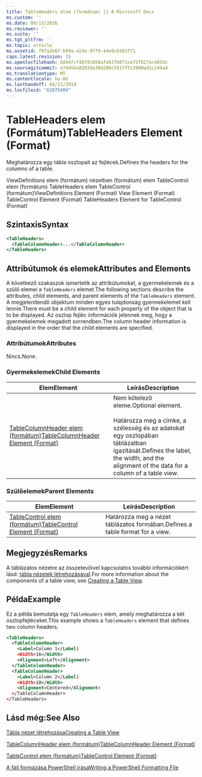 ```yaml
---
title: TableHeaders elem (formátum) |} A Microsoft Docs
ms.custom: ''
ms.date: 09/13/2016
ms.reviewer: ''
ms.suite: ''
ms.tgt_pltfrm: ''
ms.topic: article
ms.assetid: f9fa2b6f-b99a-42de-9779-44e9cb583f71
caps.latest.revision: 15
ms.openlocfilehash: bd44fcf4878c858afe81fb071ce72f627ac465dc
ms.sourcegitcommit: e7445ba8203da304286c591ff513900ad1c244a4
ms.translationtype: MT
ms.contentlocale: hu-HU
ms.lasthandoff: 04/23/2019
ms.locfileid: "62075409"
---
```

# <a name="tableheaders-element-format"></a><span data-ttu-id="cff30-102">TableHeaders elem (Formátum)</span><span class="sxs-lookup"><span data-stu-id="cff30-102">TableHeaders Element (Format)</span></span>

<span data-ttu-id="cff30-103">Meghatározza egy tábla oszlopait az fejlécek.</span><span class="sxs-lookup"><span data-stu-id="cff30-103">Defines the headers for the columns of a table.</span></span>

<span data-ttu-id="cff30-104">ViewDefinitions elem (formátum) nézetben (formátum) elem TableControl elem (formátum) TableHeaders elem TableControl (formátum)</span><span class="sxs-lookup"><span data-stu-id="cff30-104">ViewDefinitions Element (Format) View Element (Format) TableControl Element (Format) TableHeaders Element for TableControl (Format)</span></span>

## <a name="syntax"></a><span data-ttu-id="cff30-105">Szintaxis</span><span class="sxs-lookup"><span data-stu-id="cff30-105">Syntax</span></span>

```xml
<TableHeaders>
  <TableColumnHeader>...</TableColumnHeader>
</TableHeaders>

```

## <a name="attributes-and-elements"></a><span data-ttu-id="cff30-106">Attribútumok és elemek</span><span class="sxs-lookup"><span data-stu-id="cff30-106">Attributes and Elements</span></span>

<span data-ttu-id="cff30-107">A következő szakaszok ismertetik az attribútumokat, a gyermekelemek és a szülő elemei a `TableHeaders` elemet.</span><span class="sxs-lookup"><span data-stu-id="cff30-107">The following sections describe the attributes, child elements, and parent elements of the `TableHeaders` element.</span></span> <span data-ttu-id="cff30-108">A megjelenítendő objektum minden egyes tulajdonság gyermekelemet kell lennie.</span><span class="sxs-lookup"><span data-stu-id="cff30-108">There must be a child element for each property of the object that is to be displayed.</span></span> <span data-ttu-id="cff30-109">Az oszlop fejléc információk jelennek meg, hogy a gyermekelemek megadott sorrendben.</span><span class="sxs-lookup"><span data-stu-id="cff30-109">The column header information is displayed in the order that the child elements are specified.</span></span>

### <a name="attributes"></a><span data-ttu-id="cff30-110">Attribútumok</span><span class="sxs-lookup"><span data-stu-id="cff30-110">Attributes</span></span>

<span data-ttu-id="cff30-111">Nincs.</span><span class="sxs-lookup"><span data-stu-id="cff30-111">None.</span></span>

### <a name="child-elements"></a><span data-ttu-id="cff30-112">Gyermekelemek</span><span class="sxs-lookup"><span data-stu-id="cff30-112">Child Elements</span></span>

|<span data-ttu-id="cff30-113">Elem</span><span class="sxs-lookup"><span data-stu-id="cff30-113">Element</span></span>|<span data-ttu-id="cff30-114">Leírás</span><span class="sxs-lookup"><span data-stu-id="cff30-114">Description</span></span>|
|-------------|-----------------|
|[<span data-ttu-id="cff30-115">TableColumnHeader elem (formátum)</span><span class="sxs-lookup"><span data-stu-id="cff30-115">TableColumnHeader Element (Format)</span></span>](./tablecolumnheader-element-format.md)|<span data-ttu-id="cff30-116">Nem kötelező eleme.</span><span class="sxs-lookup"><span data-stu-id="cff30-116">Optional element.</span></span><br /><br /> <span data-ttu-id="cff30-117">Határozza meg a címke, a szélesség és az adatokat egy oszlopában táblázatban igazítását.</span><span class="sxs-lookup"><span data-stu-id="cff30-117">Defines the label, the width, and the alignment of the data for a column of a table view.</span></span>|

### <a name="parent-elements"></a><span data-ttu-id="cff30-118">Szülőelemek</span><span class="sxs-lookup"><span data-stu-id="cff30-118">Parent Elements</span></span>

|<span data-ttu-id="cff30-119">Elem</span><span class="sxs-lookup"><span data-stu-id="cff30-119">Element</span></span>|<span data-ttu-id="cff30-120">Leírás</span><span class="sxs-lookup"><span data-stu-id="cff30-120">Description</span></span>|
|-------------|-----------------|
|[<span data-ttu-id="cff30-121">TableControl elem (formátum)</span><span class="sxs-lookup"><span data-stu-id="cff30-121">TableControl Element (Format)</span></span>](./tablecontrol-element-format.md)|<span data-ttu-id="cff30-122">Határozza meg a nézet táblázatos formában.</span><span class="sxs-lookup"><span data-stu-id="cff30-122">Defines a table format for a view.</span></span>|

## <a name="remarks"></a><span data-ttu-id="cff30-123">Megjegyzés</span><span class="sxs-lookup"><span data-stu-id="cff30-123">Remarks</span></span>

<span data-ttu-id="cff30-124">A táblázatos nézetre az összetevőivel kapcsolatos további információkért lásd: [tábla nézetek létrehozásával](./creating-a-table-view.md).</span><span class="sxs-lookup"><span data-stu-id="cff30-124">For more information about the components of a table view, see [Creating a Table View](./creating-a-table-view.md).</span></span>

## <a name="example"></a><span data-ttu-id="cff30-125">Példa</span><span class="sxs-lookup"><span data-stu-id="cff30-125">Example</span></span>

<span data-ttu-id="cff30-126">Ez a példa bemutatja egy `TableHeaders` elem, amely meghatározza a két oszlopfejléceket.</span><span class="sxs-lookup"><span data-stu-id="cff30-126">This example shows a `TableHeaders` element that defines two column headers.</span></span>

```xml
<TableHeaders>
  <TableColumnHeader>
    <Label>Column 1</Label)
    <Width>16</Width>
    <Alignment>Left</Alignment>
  </TableColumnHeader>
  <TableColumnHeader>
    <Label>Column 2</Label)
    <Width>10</Width>
    <Alignment>Centered</Alignment>
  </TableColumnHeader>
</TableHeaders>
```

## <a name="see-also"></a><span data-ttu-id="cff30-127">Lásd még:</span><span class="sxs-lookup"><span data-stu-id="cff30-127">See Also</span></span>

[<span data-ttu-id="cff30-128">Tábla nézet létrehozása</span><span class="sxs-lookup"><span data-stu-id="cff30-128">Creating a Table View</span></span>](./creating-a-table-view.md)

[<span data-ttu-id="cff30-129">TableColumnHeader elem (formátum)</span><span class="sxs-lookup"><span data-stu-id="cff30-129">TableColumnHeader Element (Format)</span></span>](./tablecolumnheader-element-format.md)

[<span data-ttu-id="cff30-130">TableControl elem (formátum)</span><span class="sxs-lookup"><span data-stu-id="cff30-130">TableControl Element (Format)</span></span>](./tablecontrol-element-format.md)

[<span data-ttu-id="cff30-131">A fájl formázása PowerShell írása</span><span class="sxs-lookup"><span data-stu-id="cff30-131">Writing a PowerShell Formatting File</span></span>](./writing-a-powershell-formatting-file.md)

